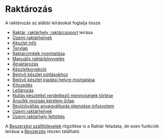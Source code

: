 # Raktározás

A raktározás az alábbi leírásokat foglalja össze

- [Raktár, raktárhely, raktárcsoport](raktar-raktarhely-raktarcsoport.md) leírása
- [Üzemi raktárhelyek](uzemi-raktarhelyek.md)
- [Készlet infó](bestand-infosystem.md)
- [Tervlap](tervlap)
- [Raktárcímkék nyomtatása](labelprint.md)
- [Manuális raktárkönyvelés](manualis-raktarkonyveles.md)
- [Átraktározás](atraktarozas.md)
- [Készletkorrekció](keszletkorrekcio.md)
- [Bejövő készlet pótlásokhoz](bejovo-keszlet-potlashoz.md)
- [Bejövő készlet kiadási helyre mozgatása](bejovo-keszlet-helyre-rakasa.md)
- [Kitszedés](kitszedes.md)
- [Leltározás](leltar/index.md)
- [Nullás készlettel rendelkező mennyiségek törlése](nulla-keszlettel-rendelkezo-mennyisegek-torlese.md)
- [Árucikk mozgás kérelem űrlap](arucikk-mozgas-kerelem.md)
- [Revízióváltás anyagváltozás elemzése infosystem](raktarmozgas-igenyles-infosystem.md)
- [Üzemi raktárhelyek](uzemi-raktarhelyek.md)
- [Üzemi raktárhely feltöltés](uzem-raktarhely-feltoltes.md)

A [Beszerzési szállítólevelek](../beszerzes/szallitolevel.md) rögzítése is a Raktár feladata, de ezen funkciók leírásai a [Beszerzés](../beszerzes/index.md) részen található.


